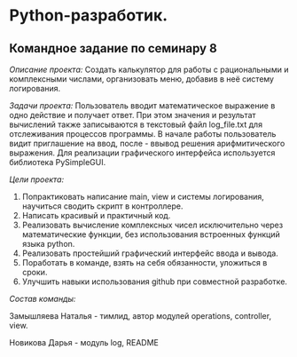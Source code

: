  # Python-разработик.

## Командное задание по семинару 8

_Описание проекта:_
Создать калькулятор для работы с рациональными и комплексными числами, организовать меню, добавив в неё систему логирования.

_Задачи проекта:_
Пользователь вводит математическое выражение в одно действие и получает ответ. При этом значения и результат вычислений также записываются в текстовый файл log_file.txt для отслеживания процессов программы.
В начале работы пользователь видит приглашение на ввод, после - ввывод решения арифмитического выражения. Для реализации графического интерфейса используется библиотека PySimpleGUI.

_Цели проекта:_

1. Попрактиковать написание main, view и системы логирования, научиться сводить скрипт в контроллере.
2. Написать красивый и практичный код.
3. Реализовать вычисление комплексных чисел исключительно через математические функции, без использования встроенных функций языка python.
4. Реализовать простейший графический интерфейс ввода и вывода. 
5. Поработать в команде, взять на себя обязанности, уложиться в сроки.
6. Улучшить навыки использования github при совместной разработке.

_Состав команды:_

Замышляева Наталья - тимлид, автор модулей operations, controller, view.

Новикова Дарья - модуль log, README
